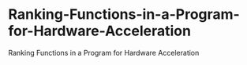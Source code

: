 # Ranking-Functions-in-a-Program-for-Hardware-Acceleration
Ranking Functions in a Program for Hardware Acceleration
